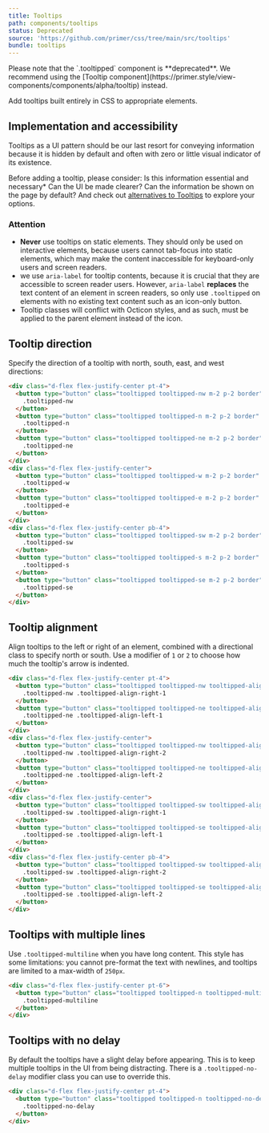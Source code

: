 ```yaml
---
title: Tooltips
path: components/tooltips
status: Deprecated
source: 'https://github.com/primer/css/tree/main/src/tooltips'
bundle: tooltips
---
```


<Note>
  Please note that the `.tooltipped` component is **deprecated**. We recommend using the [Tooltip component](https://primer.style/view-components/components/alpha/tooltip) instead.
</Note>

Add tooltips built entirely in CSS to appropriate elements.

## Implementation and accessibility

Tooltips as a UI pattern should be our last resort for conveying information because it is hidden by default and often with zero or little visual indicator of its existence.

Before adding a tooltip, please consider: Is this information essential and necessary* Can the UI be made clearer? Can the information be shown on the page by default? And check out [alternatives to Tooltips](https://primer.style/design/accessibility/tooltip-alternatives) to explore your options.

### Attention

- **Never** use tooltips on static elements. They should only be used on interactive elements, because users cannot tab-focus into static elements, which may make the content inaccessible for keyboard-only users and screen readers.
- we use `aria-label` for tooltip contents, because it is crucial that they are accessible to screen reader users. However, `aria-label` **replaces** the text content of an element in screen readers, so only use `.tooltipped` on elements with no existing text content such as an icon-only button.
- Tooltip classes will conflict with Octicon styles, and as such, must be applied to the parent element instead of the icon.

## Tooltip direction
Specify the direction of a tooltip with north, south, east, and west directions:

```html live
<div class="d-flex flex-justify-center pt-4">
  <button type="button" class="tooltipped tooltipped-nw m-2 p-2 border" aria-label="This is the tooltip on the North West side.">
    .tooltipped-nw
  </button>
  <button type="button" class="tooltipped tooltipped-n m-2 p-2 border" aria-label="This is the tooltip on the North side.">
    .tooltipped-n
  </button>
  <button type="button" class="tooltipped tooltipped-ne m-2 p-2 border" aria-label="This is the tooltip on the North East side.">
    .tooltipped-ne
  </button>
</div>
<div class="d-flex flex-justify-center">
  <button type="button" class="tooltipped tooltipped-w m-2 p-2 border" aria-label="This is the tooltip on the West side.">
    .tooltipped-w
  </button>
  <button type="button" class="tooltipped tooltipped-e m-2 p-2 border" aria-label="This is the tooltip on the East side.">
    .tooltipped-e
  </button>
</div>
<div class="d-flex flex-justify-center pb-4">
  <button type="button" class="tooltipped tooltipped-sw m-2 p-2 border" aria-label="This is the tooltip on the South West side.">
    .tooltipped-sw
  </button>
  <button type="button" class="tooltipped tooltipped-s m-2 p-2 border" aria-label="This is the tooltip on the South side.">
    .tooltipped-s
  </button>
  <button type="button" class="tooltipped tooltipped-se m-2 p-2 border" aria-label="This is the tooltip on the South East side.">
    .tooltipped-se
  </button>
</div>
```

## Tooltip alignment
Align tooltips to the left or right of an element, combined with a directional class to specify north or south. Use a modifier of `1` or `2` to choose how much the tooltip's arrow is indented.

```html live
<div class="d-flex flex-justify-center pt-4">
  <button type="button" class="tooltipped tooltipped-nw tooltipped-align-right-1 m-2 p-2 border" aria-label="Tooltipped NW and aligned right.">
    .tooltipped-nw .tooltipped-align-right-1
  </button>
  <button type="button" class="tooltipped tooltipped-ne tooltipped-align-left-1 m-2 p-2 border" aria-label="Tooltipped NE and aligned left.">
    .tooltipped-ne .tooltipped-align-left-1
  </button>
</div>
<div class="d-flex flex-justify-center">
  <button type="button" class="tooltipped tooltipped-nw tooltipped-align-right-2 m-2 p-2 border" aria-label="Tooltipped NW and aligned right.">
    .tooltipped-nw .tooltipped-align-right-2
  </button>
  <button type="button" class="tooltipped tooltipped-ne tooltipped-align-left-2 m-2 p-2 border" aria-label="Tooltipped NE and aligned left.">
    .tooltipped-ne .tooltipped-align-left-2
  </button>
</div>
<div class="d-flex flex-justify-center">
  <button type="button" class="tooltipped tooltipped-sw tooltipped-align-right-1 m-2 p-2 border" aria-label="Tooltipped SE and aligned right.">
    .tooltipped-sw .tooltipped-align-right-1
  </button>
  <button type="button" class="tooltipped tooltipped-se tooltipped-align-left-1 m-2 p-2 border" aria-label="Tooltipped SW and aligned left.">
    .tooltipped-se .tooltipped-align-left-1
  </button>
</div>
<div class="d-flex flex-justify-center pb-4">
  <button type="button" class="tooltipped tooltipped-sw tooltipped-align-right-2 m-2 p-2 border" aria-label="Tooltipped SE and aligned right.">
    .tooltipped-sw .tooltipped-align-right-2
  </button>
  <button type="button" class="tooltipped tooltipped-se tooltipped-align-left-2 m-2 p-2 border" aria-label="Tooltipped SW and aligned left.">
    .tooltipped-se .tooltipped-align-left-2
  </button>
</div>
```

## Tooltips with multiple lines
Use `.tooltipped-multiline` when you have long content. This style has some limitations: you cannot pre-format the text with newlines, and tooltips are limited to a max-width of `250px`.


```html live
<div class="d-flex flex-justify-center pt-6">
  <button type="button" class="tooltipped tooltipped-n tooltipped-multiline m-2 p-2 border" aria-label="This is the tooltip with multiple lines. This is the tooltip with multiple lines.">
    .tooltipped-multiline
  </button>
</div>
```

## Tooltips with no delay

By default the tooltips have a slight delay before appearing. This is to keep multiple tooltips in the UI from being distracting. There is a `.tooltipped-no-delay` modifier class you can use to override this.

```html live
<div class="d-flex flex-justify-center pt-4">
  <button type="button" class="tooltipped tooltipped-n tooltipped-no-delay m-2 p-2 border" aria-label="This is the tooltip on the no delay side.">
    .tooltipped-no-delay
  </button>
</div>
```
